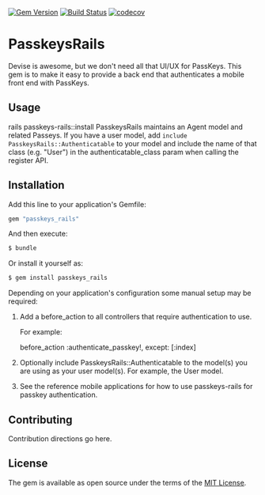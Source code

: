 [![Gem Version](https://badge.fury.io/rb/passkeys-rails.svg)](https://badge.fury.io/rb/passkeys-rails)
[![Build Status](https://app.travis-ci.com/alliedcode/passkeys-rails.svg?branch=main)](https://travis-ci.org/alliedcode/passkeys-rails)
[![codecov](https://codecov.io/gh/alliedcode/passkeys-rails/branch/main/graph/badge.svg?token=UHSNJDUL21)](https://codecov.io/gh/alliedcode/passkeys-rails)

# PasskeysRails
Devise is awesome, but we don't need all that UI/UX for PassKeys.  This gem is to make it easy to provide a back end that authenticates a mobile front end with PassKeys.

## Usage
rails passkeys-rails::install
PasskeysRails maintains an Agent model and related Passeys.  If you have a user model, add `include PasskeysRails::Authenticatable` to your model and include the name of that class (e.g. "User") in the authenticatable_class param when calling the register API.

## Installation
Add this line to your application's Gemfile:

```ruby
gem "passkeys_rails"
```

And then execute:
```bash
$ bundle
```

Or install it yourself as:
```bash
$ gem install passkeys_rails
```

Depending on your application's configuration some manual setup may be required:

  1. Add a before_action to all controllers that require authentication to use.

     For example:

        before_action :authenticate_passkey!, except: [:index]

  2. Optionally include PasskeysRails::Authenticatable to the model(s) you are using as
     your user model(s).  For example, the User model.

  3. See the reference mobile applications for how to use passkeys-rails for passkey
     authentication.

## Contributing
Contribution directions go here.

## License
The gem is available as open source under the terms of the [MIT License](https://opensource.org/licenses/MIT).
